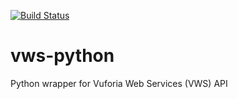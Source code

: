 [![Build Status](https://travis-ci.com/adamtheturtle/vws-python.svg?token=5Z1yBzcubq5VdUYahDwj&branch=master)](https://travis-ci.com/adamtheturtle/vws-python)

# vws-python
Python wrapper for Vuforia Web Services (VWS) API
